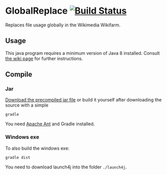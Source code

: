 # GlobalReplace [![Build Status](https://travis-ci.org/Commonists/GlobalReplace.svg?branch=master)](https://travis-ci.org/Commonists/GlobalReplace)
Replaces file usage globally in the Wikimedia Wikifarm.

## Usage
This java program requires a minimum version of Java 8 installed. Consult [the wiki page](https://commons.wikimedia.org/wiki/Commons:GlobalReplace) for further instructions.

## Compile
### Jar
[Download the precompiled jar file](https://github.com/Commonists/GlobalReplace/releases) or build it yourself after downloading the source with a simple

```
gradle
```

You need [Apache Ant](http://ant.apache.org) and Gradle installed.

### Windows exe
To also build the windows exe:

```
gradle dist
```

You need to download launch4j into the folder `./launch4j`.
